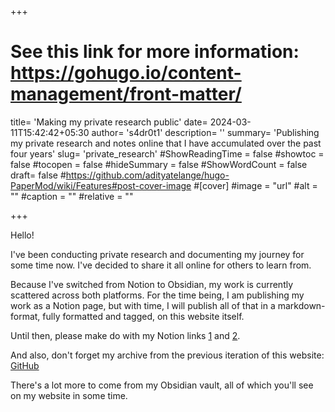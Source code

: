 +++
# See this link for more information: https://gohugo.io/content-management/front-matter/

title= 'Making my private research public'
date= 2024-03-11T15:42:42+05:30
author= 's4dr0t1'
description= ''
summary= 'Publishing my private research and notes online that I have accumulated over the past four years'
slug= 'private_research'
#ShowReadingTime = false
#showtoc = false
#tocopen = false
#hideSummary = false
#ShowWordCount = false
draft= false
#https://github.com/adityatelange/hugo-PaperMod/wiki/Features#post-cover-image
#[cover]
    #image = "url"
    #alt = ""
    #caption = ""
    #relative = ""

+++


Hello!

I've been conducting private research and documenting my journey for some time now. I've decided to share it all online for others to learn from.


Because I've switched from Notion to Obsidian, my work is currently scattered across both platforms. For the time being, I am publishing my work as a Notion page, but with time, I will publish all of that in a markdown-format, fully formatted and tagged, on this website itself.

Until then, please make do with my Notion links [1](https://ph7uz62f75pe4wpr9ngzmfiy.notion.site/Essentials-20c08fa3411243dc8e0742d5ed7842d6?pvs=4) and [2](https://ph7uz62f75pe4wpr9ngzmfiy.notion.site/Information-Security-acaacb419a434cb884529defcd40e9d1?pvs=4).

And also, don't forget my archive from the previous iteration of this website: [GitHub](https://github.com/s4dr0t1/s4dr0t1.github.io/tree/docusauras-archive/docs)


There's a lot more to come from my Obsidian vault, all of which you'll see on my website in some time.
